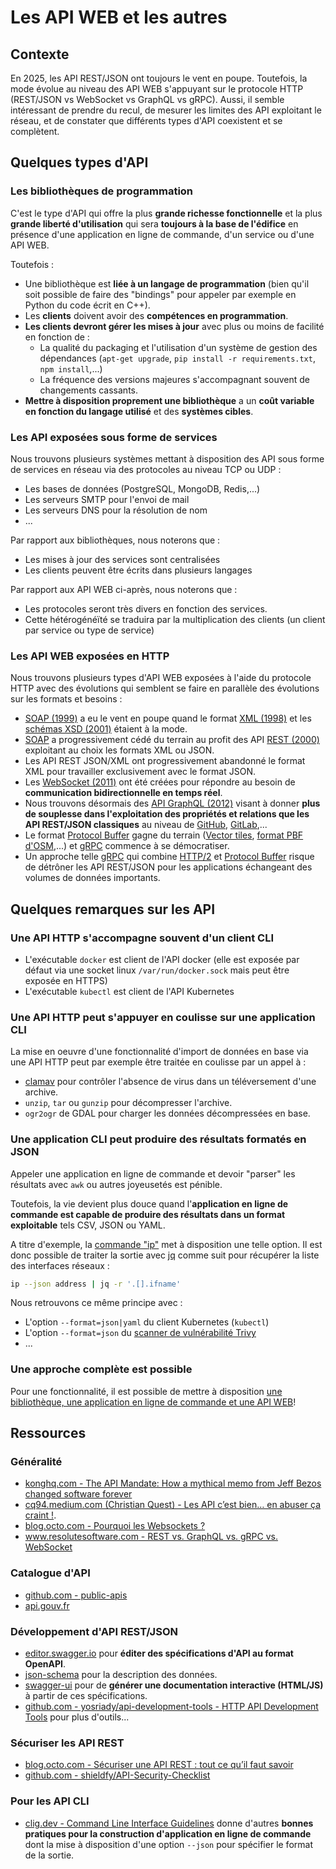 # Les API WEB et les autres

## Contexte

En 2025, les API REST/JSON ont toujours le vent en poupe. Toutefois, la mode évolue au niveau des API WEB s'appuyant sur le protocole HTTP (REST/JSON vs WebSocket vs GraphQL vs gRPC). Aussi, il semble intéressant de prendre du recul, de mesurer les limites des API exploitant le réseau, et de constater que différents types d'API coexistent et se complètent.

## Quelques types d'API

### Les bibliothèques de programmation

C'est le type d'API qui offre la plus **grande richesse fonctionnelle** et la plus **grande liberté d'utilisation** qui sera **toujours à la base de l'édifice** en présence d'une application en ligne de commande, d'un service ou d'une API WEB.

Toutefois :

- Une bibliothèque est **liée à un langage de programmation** (bien qu'il soit possible de faire des "bindings" pour appeler par exemple en Python du code écrit en C++).
- Les **clients** doivent avoir des **compétences en programmation**.
- **Les clients devront gérer les mises à jour** avec plus ou moins de facilité en fonction de :
    - La qualité du packaging et l'utilisation d'un système de gestion des dépendances (`apt-get upgrade`, `pip install -r requirements.txt`, `npm install`,...)
    - La fréquence des versions majeures s'accompagnant souvent de changements cassants.
- **Mettre à disposition proprement une bibliothèque** a un **coût variable en fonction du langage utilisé** et des **systèmes cibles**.

### Les API exposées sous forme de services

Nous trouvons plusieurs systèmes mettant à disposition des API sous forme de services en réseau via des protocoles au niveau TCP ou UDP :

- Les bases de données (PostgreSQL, MongoDB, Redis,...)
- Les serveurs SMTP pour l'envoi de mail
- Les serveurs DNS pour la résolution de nom
- ...

Par rapport aux bibliothèques, nous noterons que :

- Les mises à jour des services sont centralisées
- Les clients peuvent être écrits dans plusieurs langages

Par rapport aux API WEB ci-après, nous noterons que :

- Les protocoles seront très divers en fonction des services.
- Cette hétérogénéïté se traduira par la multiplication des clients (un client par service ou type de service)

### Les API WEB exposées en HTTP

Nous trouvons plusieurs types d'API WEB exposées à l'aide du protocole HTTP avec des évolutions qui semblent se faire en parallèle des évolutions sur les formats et besoins :

- [SOAP (1999)](https://fr.wikipedia.org/wiki/SOAP) a eu le vent en poupe quand le format [XML (1998)](https://fr.wikipedia.org/wiki/Extensible_Markup_Language) et les [schémas XSD (2001)](https://fr.wikipedia.org/wiki/XML_Schema) étaient à la mode.
- [SOAP](https://fr.wikipedia.org/wiki/SOAP) a progressivement cédé du terrain au profit des API [REST (2000)](https://fr.wikipedia.org/wiki/Representational_state_transfer) exploitant au choix les formats XML ou JSON.
- Les API REST JSON/XML ont progressivement abandonné le format XML pour travailler exclusivement avec le format JSON.
- Les [WebSocket (2011)](https://en.wikipedia.org/wiki/WebSocket) ont été créées pour répondre au besoin de **communication bidirectionnelle en temps réel**.
- Nous trouvons désormais des [API GraphQL (2012)](https://graphql.org/) visant à donner **plus de souplesse dans l'exploitation des propriétés et relations que les API REST/JSON classiques** au niveau de [GitHub](https://docs.github.com/en/graphql), [GitLab](https://docs.gitlab.com/ee/api/graphql/),...
- Le format [Protocol Buffer](https://fr.wikipedia.org/wiki/Protocol_Buffers) gagne du terrain ([Vector tiles](https://docs.mapbox.com/data/tilesets/guides/vector-tiles-standards/), [format PBF d'OSM](https://wiki.openstreetmap.org/wiki/PBF_Format),...) et [gRPC](https://fr.wikipedia.org/wiki/GRPC) commence à se démocratiser.
- Un approche telle [gRPC](https://grpc.io/) qui combine [HTTP/2](https://en.wikipedia.org/wiki/HTTP/2) et [Protocol Buffer](https://developers.google.com/protocol-buffers) risque de détrôner les API REST/JSON pour les applications échangeant des volumes de données importants.

## Quelques remarques sur les API

### Une API HTTP s'accompagne souvent d'un client CLI

- L'exécutable `docker` est client de l'API docker (elle est exposée par défaut via une socket linux `/var/run/docker.sock` mais peut être exposée en HTTPS)
- L'exécutable `kubectl` est client de l'API Kubernetes

### Une API HTTP peut s'appuyer en coulisse sur une application CLI

La mise en oeuvre d'une fonctionnalité d'import de données en base via une API HTTP peut par exemple être traitée en coulisse par un appel à :

- [clamav](https://www.clamav.net/) pour contrôler l'absence de virus dans un téléversement d'une archive.
- `unzip`, `tar` ou `gunzip` pour décompresser l'archive.
- `ogr2ogr` de GDAL pour charger les données décompressées en base.

### Une application CLI peut produire des résultats formatés en JSON

Appeler une application en ligne de commande et devoir "parser" les résultats avec `awk` ou autres joyeusetés est pénible.

Toutefois, la vie devient plus douce quand l'**application en ligne de commande est capable de produire des résultats dans un format exploitable** tels CSV, JSON ou YAML.

A titre d'exemple, la [commande "ip"](https://www.linuxtricks.fr/wiki/la-commande-ip-reseau-interfaces-routage-table-arp) met à disposition une telle option. Il est donc possible de traiter la sortie avec [jq](https://stedolan.github.io/jq/) comme suit pour récupérer la liste des interfaces réseaux :

```bash
ip --json address | jq -r '.[].ifname'
```

Nous retrouvons ce même principe avec :

- L'option `--format=json|yaml` du client Kubernetes (`kubectl`)
- L'option `--format=json` du [scanner de vulnérabilité Trivy](https://trivy.dev/latest/)
- ...

### Une approche complète est possible

Pour une fonctionnalité, il est possible de mettre à disposition [une bibliothèque, une application en ligne de commande et une API WEB](./approche-complete/)!

## Ressources

### Généralité

- [konghq.com - The API Mandate: How a mythical memo from Jeff Bezos changed software forever](https://konghq.com/blog/api-mandate)
- [cq94.medium.com (Christian Quest) - Les API c’est bien… en abuser ça craint !](https://cq94.medium.com/les-api-cest-bien-en-abuser-ca-craint-b5d1c92b32f2).
- [blog.octo.com - Pourquoi les Websockets ?](https://blog.octo.com/pourquoi-les-websockets/)
- [www.resolutesoftware.com - REST vs. GraphQL vs. gRPC vs. WebSocket](https://www.resolutesoftware.com/blog/rest-vs-graphql-vs-grpc-vs-websocket/)

### Catalogue d'API

- [github.com - public-apis](https://github.com/public-apis/public-apis#public-apis)
- [api.gouv.fr](https://api.gouv.fr/)

### Développement d'API REST/JSON

- [editor.swagger.io](https://editor.swagger.io/) pour **éditer des spécifications d'API au format OpenAPI**.
- [json-schema](https://json-schema.org/) pour la description des données.
- [swagger-ui](https://swagger.io/tools/swagger-ui/) pour de **générer une documentation interactive (HTML/JS)** à partir de ces spécifications.
- [github.com - yosriady/api-development-tools - HTTP API Development Tools](https://github.com/yosriady/api-development-tools#http-api-development-tools) pour plus d'outils...

### Sécuriser les API REST

- [blog.octo.com - Sécuriser une API REST : tout ce qu’il faut savoir](https://blog.octo.com/securiser-une-api-rest-tout-ce-quil-faut-savoir)
- [github.com - shieldfy/API-Security-Checklist](https://github.com/shieldfy/API-Security-Checklist#api-security-checklist)

### Pour les API CLI

- [clig.dev - Command Line Interface Guidelines](https://clig.dev/#foreword) donne d'autres **bonnes pratiques pour la construction d'application en ligne de commande** dont la mise à disposition d'une option `--json` pour spécifier le format de la sortie.
